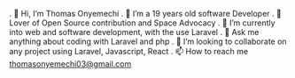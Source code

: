 . 👋 Hi, I’m Thomas Onyemechi
. 👀 I’m a 19 years old software Developer
. 👀 Lover of Open Source contribution and Space Advocacy
. 🌱 I’m currently into web and software development, with the use Laravel
. 🌱 Ask me anything about coding with Laravel and php
. 💞️ I’m looking to collaborate on any project using Laravel, Javascript, React
. 📫 How to reach me thomasonyemechi03@gmail.com
